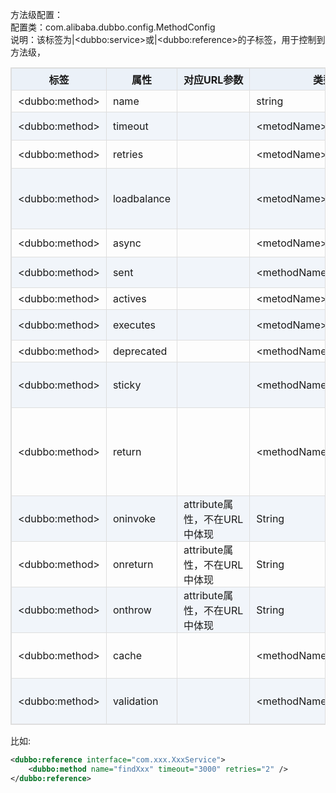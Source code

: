 <style>
table {
  width: 100%;
  max-width: 65em;
  border: 1px solid #dedede;
  margin: 15px auto;
  border-collapse: collapse;
  empty-cells: show;
}
table th,
table td {
  height: 35px;
  border: 1px solid #dedede;
  padding: 0 10px;
}
table th {
  font-weight: bold;
  text-align: center !important;
  background: rgba(158,188,226,0.2);
  white-space: nowrap;
}
table tbody tr:nth-child(2n) {
  background: rgba(158,188,226,0.12);
}
table td:nth-child(1) {
  white-space: nowrap;
}
table tr:hover {
  background: #efefef;
}
.table-area {
  overflow: auto;
}
</style>

<script type="text/javascript">
[].slice.call(document.querySelectorAll('table')).forEach(function(el){
    var wrapper = document.createElement('div');
    wrapper.className = 'table-area';
    el.parentNode.insertBefore(wrapper, el);
    el.parentNode.removeChild(el);
    wrapper.appendChild(el);
})
</script>

方法级配置：  
配置类：com.alibaba.dubbo.config.MethodConfig  
说明：该标签为|&lt;dubbo:service&gt;或|&lt;dubbo:reference&gt;的子标签，用于控制到方法级，

|标签 | 属性 | 对应URL参数 | 类型 | 是否必填 | 缺省值 | 作用 | 描述 | 兼容性|
| -------- |---------|---------|---------|---------|---------|---------|---------|---------|
|&lt;dubbo:method&gt; | name |   | string | 必填 |   | 标识 | 方法名 | 1.0.8以上版本|
|&lt;dubbo:method&gt; | timeout | |&lt;metodName&gt;.timeout | int | 可选 | 缺省为的timeout | 性能调优 | 方法调用超时时间(毫秒) | 1.0.8以上版本|
|&lt;dubbo:method&gt; | retries | |&lt;metodName&gt;.retries | int | 可选 | 缺省为|&lt;dubbo:reference&gt;的retries | 性能调优 | 远程服务调用重试次数，不包括第一次调用，不需要重试请设为0 | 2.0.0以上版本|
|&lt;dubbo:method&gt; | loadbalance | |&lt;metodName&gt;.loadbalance | string | 可选 | 缺省为的loadbalance | 性能调优 | 负载均衡策略，可选值：random,roundrobin,leastactive，分别表示：随机，轮循，最少活跃调用 | 2.0.0以上版本|
|&lt;dubbo:method&gt; | async | |&lt;metodName&gt;.async | boolean | 可选 | 缺省为|&lt;dubbo:reference&gt;的async | 性能调优 | 是否异步执行，不可靠异步，只是忽略返回值，不阻塞执行线程 | 1.0.9以上版本|
|&lt;dubbo:method&gt; | sent | |&lt;methodName&gt;.sent | boolean | 可选 | true | 性能调优 | 异步调用时，标记sent=true时，表示网络已发出数据 | 2.0.6以上版本|
|&lt;dubbo:method&gt; | actives | |&lt;metodName&gt;.actives | int | 可选 | 0 | 性能调优 | 每服务消费者最大并发调用限制 | 2.0.5以上版本|
|&lt;dubbo:method&gt; | executes | |&lt;metodName&gt;.executes | int | 可选 | 0 | 性能调优 | 每服务每方法最大使用线程数限制- -，此属性只在|&lt;dubbo:method&gt;作为|&lt;dubbo:service&gt;子标签时有效 | 2.0.5以上版本|
|&lt;dubbo:method&gt; | deprecated | |&lt;methodName&gt;.deprecated | boolean | 可选 | false | 服务治理 | 服务方法是否过时，此属性只在|&lt;dubbo:method&gt;作为|&lt;dubbo:service&gt;子标签时有效 | 2.0.5以上版本|
|&lt;dubbo:method&gt; | sticky | |&lt;methodName&gt;.sticky | boolean | 可选 | false | 服务治理 | 设置true 该接口上的所有方法使用同一个provider.如果需要更复杂的规则，请使用用路由 | 2.0.6以上版本|
|&lt;dubbo:method&gt; | return | |&lt;methodName&gt;.return | boolean | 可选 | true | 性能调优 | 方法调用是否需要返回值,async设置为true时才生效，如果设置为true，则返回future，或回调onreturn等方法，如果设置为false，则请求发送成功后直接返回Null | 2.0.6以上版本|
|&lt;dubbo:method&gt; | oninvoke | attribute属性，不在URL中体现 | String | 可选 |   | 性能调优 | 方法执行前拦截 | 2.0.6以上版本|
|&lt;dubbo:method&gt; | onreturn | attribute属性，不在URL中体现 | String | 可选 |   | 性能调优 | 方法执行返回后拦截 | 2.0.6以上版本|
|&lt;dubbo:method&gt; | onthrow | attribute属性，不在URL中体现 | String | 可选 |   | 性能调优 | 方法执行有异常拦截 | 2.0.6以上版本|
|&lt;dubbo:method&gt; | cache | |&lt;methodName&gt;.cache | string/boolean | 可选 |   | 服务治理 | 以调用参数为key，缓存返回结果，可选：lru, threadlocal, jcache等 | Dubbo2.1.0及其以上版本支持|
|&lt;dubbo:method&gt; | validation | |&lt;methodName&gt;.validation | boolean | 可选 |   | 服务治理 | 是否启用JSR303标准注解验证，如果启用，将对方法参数上的注解进行校验 | Dubbo2.1.0及其以上版本支持|

比如:  
```xml
<dubbo:reference interface="com.xxx.XxxService">
    <dubbo:method name="findXxx" timeout="3000" retries="2" />
</dubbo:reference>
```